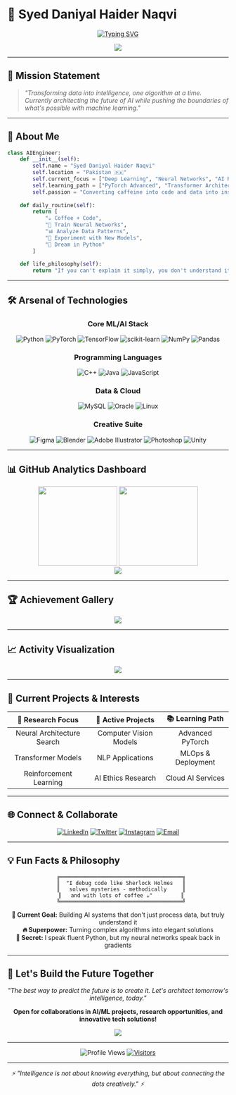 # 🚀 Syed Daniyal Haider Naqvi

<div align="center">
  
[![Typing SVG](https://readme-typing-svg.herokuapp.com?font=JetBrains+Mono&weight=600&size=28&duration=3000&pause=1000&color=00D9FF&center=true&vCenter=true&width=600&lines=AI%2FML+Engineer+%F0%9F%A4%96;Deep+Learning+Architect+%F0%9F%A7%A0;Python+Virtuoso+%F0%9F%90%8D;Neural+Network+Whisperer+%E2%9A%A1;Building+Tomorrow's+Intelligence+%F0%9F%9A%80)](https://git.io/typing-svg)

</div>

<div align="center">
  <img src="https://capsule-render.vercel.app/api?type=waving&color=gradient&customColorList=6,11,20&height=180&section=header&text=Welcome%20to%20my%20AI%20Lab&fontSize=42&fontColor=fff&animation=fadeIn&fontAlignY=32" />
</div>

---

## 🎯 **Mission Statement**
> *"Transforming data into intelligence, one algorithm at a time. Currently architecting the future of AI while pushing the boundaries of what's possible with machine learning."*

---

## 🧬 **About Me**

```python
class AIEngineer:
    def __init__(self):
        self.name = "Syed Daniyal Haider Naqvi"
        self.location = "Pakistan 🇵🇰"
        self.current_focus = ["Deep Learning", "Neural Networks", "AI Research"]
        self.learning_path = ["PyTorch Advanced", "Transformer Architecture", "MLOps"]
        self.passion = "Converting caffeine into code and data into insights"
        
    def daily_routine(self):
        return [
            "☕ Coffee + Code",
            "🧠 Train Neural Networks", 
            "📊 Analyze Data Patterns",
            "🔬 Experiment with New Models",
            "🌟 Dream in Python"
        ]
    
    def life_philosophy(self):
        return "If you can't explain it simply, you don't understand it well enough."
```

---

## 🛠️ **Arsenal of Technologies**

<div align="center">

### **Core ML/AI Stack**
![Python](https://img.shields.io/badge/Python-3776AB?style=for-the-badge&logo=python&logoColor=white)
![PyTorch](https://img.shields.io/badge/PyTorch-EE4C2C?style=for-the-badge&logo=pytorch&logoColor=white)
![TensorFlow](https://img.shields.io/badge/TensorFlow-FF6F00?style=for-the-badge&logo=tensorflow&logoColor=white)
![scikit-learn](https://img.shields.io/badge/scikit--learn-F7931E?style=for-the-badge&logo=scikit-learn&logoColor=white)
![NumPy](https://img.shields.io/badge/NumPy-013243?style=for-the-badge&logo=numpy&logoColor=white)
![Pandas](https://img.shields.io/badge/Pandas-150458?style=for-the-badge&logo=pandas&logoColor=white)

### **Programming Languages**
![C++](https://img.shields.io/badge/C++-00599C?style=for-the-badge&logo=cplusplus&logoColor=white)
![Java](https://img.shields.io/badge/Java-ED8B00?style=for-the-badge&logo=java&logoColor=white)
![JavaScript](https://img.shields.io/badge/JavaScript-F7DF1E?style=for-the-badge&logo=javascript&logoColor=black)

### **Data & Cloud**
![MySQL](https://img.shields.io/badge/MySQL-4479A1?style=for-the-badge&logo=mysql&logoColor=white)
![Oracle](https://img.shields.io/badge/Oracle-F80000?style=for-the-badge&logo=oracle&logoColor=white)
![Linux](https://img.shields.io/badge/Linux-FCC624?style=for-the-badge&logo=linux&logoColor=black)

### **Creative Suite**
![Figma](https://img.shields.io/badge/Figma-F24E1E?style=for-the-badge&logo=figma&logoColor=white)
![Blender](https://img.shields.io/badge/Blender-F5792A?style=for-the-badge&logo=blender&logoColor=white)
![Adobe Illustrator](https://img.shields.io/badge/Adobe%20Illustrator-FF9A00?style=for-the-badge&logo=adobeillustrator&logoColor=white)
![Photoshop](https://img.shields.io/badge/Photoshop-31A8FF?style=for-the-badge&logo=adobephotoshop&logoColor=white)
![Unity](https://img.shields.io/badge/Unity-000000?style=for-the-badge&logo=unity&logoColor=white)

</div>

---

## 📊 **GitHub Analytics Dashboard**

<div align="center">
  <img height="180em" src="https://github-readme-stats.vercel.app/api?username=DaniyalSE&show_icons=true&theme=radical&include_all_commits=true&count_private=true&hide_border=true&bg_color=0d1117&title_color=00d9ff&text_color=ffffff&icon_color=00d9ff"/>
  <img height="180em" src="https://github-readme-stats.vercel.app/api/top-langs/?username=DaniyalSE&layout=compact&theme=radical&hide_border=true&bg_color=0d1117&title_color=00d9ff&text_color=ffffff"/>
</div>

<div align="center">
  <img src="https://streak-stats.demolab.com/?user=DaniyalSE&theme=radical&hide_border=true&background=0d1117&stroke=00d9ff&ring=00d9ff&fire=ff6b6b&currStreakLabel=00d9ff&sideLabels=ffffff&currStreakNum=ffffff&sideNums=ffffff&dates=ffffff" />
</div>

---

## 🏆 **Achievement Gallery**

<div align="center">
  <img src="https://github-profile-trophy.vercel.app/?username=DaniyalSE&theme=radical&no-frame=true&no-bg=true&margin-w=4&row=2&column=4" />
</div>

---

## 📈 **Activity Visualization**

<div align="center">
  <img src="https://github-readme-activity-graph.vercel.app/graph?username=DaniyalSE&theme=react-dark&hide_border=true&area=true&custom_title=Neural%20Network%20Training%20Activity&bg_color=0d1117&color=00d9ff&line=00d9ff&point=ffffff" />
</div>

---

## 🎨 **Current Projects & Interests**

<div align="center">

| 🔬 **Research Focus** | 🚀 **Active Projects** | 📚 **Learning Path** |
|:---:|:---:|:---:|
| Neural Architecture Search | Computer Vision Models | Advanced PyTorch |
| Transformer Models | NLP Applications | MLOps & Deployment |
| Reinforcement Learning | AI Ethics Research | Cloud AI Services |

</div>

---

## 🌐 **Connect & Collaborate**

<div align="center">
  
[![LinkedIn](https://img.shields.io/badge/LinkedIn-0077B5?style=for-the-badge&logo=linkedin&logoColor=white)](https://linkedin.com/in/syeddaniyalnaqvi)
[![Twitter](https://img.shields.io/badge/Twitter-1DA1F2?style=for-the-badge&logo=twitter&logoColor=white)](https://twitter.com/naqvidaniyal598)
[![Instagram](https://img.shields.io/badge/Instagram-E4405F?style=for-the-badge&logo=instagram&logoColor=white)](https://instagram.com/daniyal_naqvi6)
[![Email](https://img.shields.io/badge/Email-D14836?style=for-the-badge&logo=gmail&logoColor=white)](mailto:naqvidaiyal598@gmail.com)

</div>

---

## 💡 **Fun Facts & Philosophy**

<div align="center">

```ascii
  ╔═══════════════════════════════════════╗
  ║  "I debug code like Sherlock Holmes   ║
  ║   solves mysteries - methodically     ║
  ║   and with lots of coffee ☕"         ║
  ╚═══════════════════════════════════════╝
```

**🎯 Current Goal:** Building AI systems that don't just process data, but truly understand it  
**🔥 Superpower:** Turning complex algorithms into elegant solutions  
**🎪 Secret:** I speak fluent Python, but my neural networks speak back in gradients  

</div>

---

## 🚀 **Let's Build the Future Together**

<div align="center">
  
*"The best way to predict the future is to create it. Let's architect tomorrow's intelligence, today."*

**Open for collaborations in AI/ML projects, research opportunities, and innovative tech solutions!**

<img src="https://capsule-render.vercel.app/api?type=waving&color=gradient&customColorList=6,11,20&height=100&section=footer&animation=fadeIn" />

---

![Profile Views](https://komarev.com/ghpvc/?username=DaniyalSE&label=Profile%20Views&color=00d9ff&style=for-the-badge)
[![Visitors](https://visitcount.itsvg.in/api?id=DaniyalSE&label=Visitors&color=00d9ff&icon=5&pretty=true)](https://visitcount.itsvg.in)

</div>

---

<div align="center">
  <i>⚡ "Intelligence is not about knowing everything, but about connecting the dots creatively." ⚡</i>
</div>
